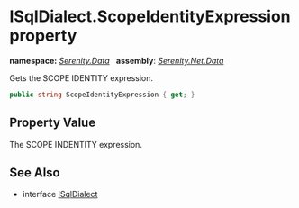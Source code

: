 # ISqlDialect.ScopeIdentityExpression property
**namespace:** *[Serenity.Data](../../README.md#serenity.data-namespace)*   **assembly**: *[Serenity.Net.Data](../../README.md)*

Gets the SCOPE IDENTITY expression.

```csharp
public string ScopeIdentityExpression { get; }
```

## Property Value

The SCOPE INDENTITY expression.

## See Also

* interface [ISqlDialect](../ISqlDialect.md)